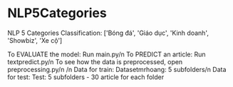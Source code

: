 # NLP5Categories
NLP 5 Categories Classification: ['Bóng đá', 'Giáo dục', 'Kinh doanh', 'Showbiz', 'Xe cộ']

To EVALUATE the model: Run main.py/n
To PREDICT an article: Run textpredict.py/n
To see how the data is preprocessed, open preprocessing.py/n
/n
Data for train: Datasetmrhoang: 5 subfolders/n
Data for test: Test: 5 subfolders - 30 article for each folder

